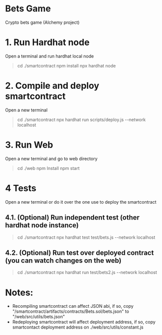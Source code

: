 # Bets Game
Crypto bets game (Alchemy project)

# 1. Run Hardhat node
Open a terminal and run hardhat local node
> cd ./smartcontract
> npm install
> npx hardhat node

# 2. Compile and deploy smartcontract
Open a new terminal
> cd ./smartcontract
> npx hardhat run scripts/deploy.js --network localhost

# 3. Run Web
Open a new terminal and go to web directory
> cd ./web
> npm Install
> npm start

# 4 Tests
Open a new terminal or do it over the one use to deploy the smartcontract
## 4.1. (Optional) Run independent test (other hardhat node instance)
> cd ./smartcontract
> npx hardhat test test/bets.js --network localhost

## 4.2. (Optional) Run test over deployed contract (you can watch changes on the web)
> cd ./smartcontract
> npx hardhat run test/bets2.js --network localhost

# Notes:
- Recompiling smartcontract can affect JSON abi, if so, copy "/smartcontract/artifacts/contracts/Bets.sol/bets.json" to "/web/src/utils/bets.json"
- Redeploying smartcontract will affect deployment address, if so, copy smartcontact deployment address on ./web/src/utils/constant.js


 